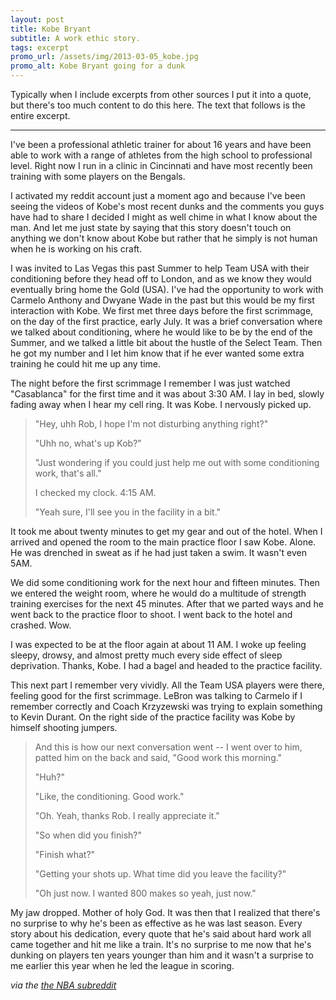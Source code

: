 ```yaml
---
layout: post
title: Kobe Bryant
subtitle: A work ethic story.
tags: excerpt
promo_url: /assets/img/2013-03-05_kobe.jpg
promo_alt: Kobe Bryant going for a dunk
---
```


Typically when I include excerpts from other sources I put it into a quote, but there's too much content to do this here.
The text that follows is the entire excerpt.

---

I've been a professional athletic trainer for about 16 years and have been able to work with a range of athletes from the high school to professional level. Right now I run in a clinic in Cincinnati and have most recently been training with some players on the Bengals.

I activated my reddit account just a moment ago and because I've been seeing the videos of Kobe's most recent dunks and the comments you guys have had to share I decided I might as well chime in what I know about the man. And let me just state by saying that this story doesn't touch on anything we don't know about Kobe but rather that he simply is not human when he is working on his craft.

I was invited to Las Vegas this past Summer to help Team USA with their conditioning before they head off to London, and as we know they would eventually bring home the Gold (USA). I've had the opportunity to work with Carmelo Anthony and Dwyane Wade in the past but this would be my first interaction with Kobe. We first met three days before the first scrimmage, on the day of the first practice, early July. It was a brief conversation where we talked about conditioning, where he would like to be by the end of the Summer, and we talked a little bit about the hustle of the Select Team. Then he got my number and I let him know that if he ever wanted some extra training he could hit me up any time.

The night before the first scrimmage I remember I was just watched "Casablanca" for the first time and it was about 3:30 AM. I lay in bed, slowly fading away when I hear my cell ring. It was Kobe. I nervously picked up.

> "Hey, uhh Rob, I hope I'm not disturbing anything right?"
>
> "Uhh no, what's up Kob?"
>
> "Just wondering if you could just help me out with some conditioning work, that's all."
>
> I checked my clock. 4:15 AM.
>
> "Yeah sure, I'll see you in the facility in a bit."

It took me about twenty minutes to get my gear and out of the hotel. When I arrived and opened the room to the main practice floor I saw Kobe. Alone. He was drenched in sweat as if he had just taken a swim. It wasn't even 5AM.

We did some conditioning work for the next hour and fifteen minutes. Then we entered the weight room, where he would do a multitude of strength training exercises for the next 45 minutes. After that we parted ways and he went back to the practice floor to shoot. I went back to the hotel and crashed. Wow.

I was expected to be at the floor again at about 11 AM. I woke up feeling sleepy, drowsy, and almost pretty much every side effect of sleep deprivation. Thanks, Kobe. I had a bagel and headed to the practice facility.

This next part I remember very vividly. All the Team USA players were there, feeling good for the first scrimmage. LeBron was talking to Carmelo if I remember correctly and Coach Krzyzewski was trying to explain something to Kevin Durant. On the right side of the practice facility was Kobe by himself shooting jumpers. 

> And this is how our next conversation went -- I went over to him, patted him on the back and said, "Good work this morning."
>
> "Huh?"
>
> "Like, the conditioning. Good work."
>
> "Oh. Yeah, thanks Rob. I really appreciate it."
>
> "So when did you finish?"
>
> "Finish what?"
>
> "Getting your shots up. What time did you leave the facility?"
>
> "Oh just now. I wanted 800 makes so yeah, just now."

My jaw dropped. Mother of holy God. It was then that I realized that there's no surprise to why he's been as effective as he was last season. Every story about his dedication, every quote that he's said about hard work all came together and hit me like a train. It's no surprise to me now that he's dunking on players ten years younger than him and it wasn't a surprise to me earlier this year when he led the league in scoring. 

_via the <a href="http://www.reddit.com/r/nba/comments/19o38z/hi_rnba_my_name_is_robert_and_im_an_athletic/" target="_blank">the NBA subreddit</a>_
